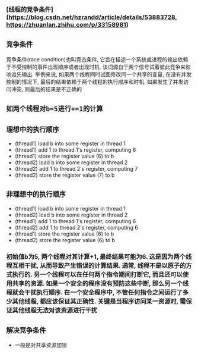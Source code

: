 ### [线程的竞争条件](https://blog.csdn.net/hzrandd/article/details/53883728, https://zhuanlan.zhihu.com/p/33158981)

## **`竞争条件`**
竞争条件(race condition)也叫竞态条件, 它旨在描述一个系统或进程的输出依赖于不受控制的事件出现顺序或者出现时机. 该词源自于两个信号试着彼此竞争来影响谁先输出. 举例来说, 如果两个线程同时试图修改同一个共享的变量, 在没有并发控制的情况下, 最后的结果依赖于两个线程的执行顺序和时机. 如果发生了并发访问冲突, 则最后的结果是不正确的

## **`如两个线程对b=5进行+=1的计算`**
## **`理想中的执行顺序`**
* (thread1) load b into some register in thread 1
* (thread1) add 1 to thread 1's register, computing 6
* (thread1) store the register value (6) to b
* (thread2) load b into some register in thread 2
* (thread2) add 1 to thread 2's register, computing 7
* (thread2) store the register value (7) to b
## **`非理想中的执行顺序`**
* (thread1) load b into some register in thread 1
* (thread2) load b into some register in thread 2
* (thread1) add 1 to thread 1's register, computing 6
* (thread2) add 1 to thread 2's register, computing 6
* (thread1) store the register value (6) to b
* (thread2) store the register value (6) to b
### 初始值b为5, 两个线程对其计算+1, 最终结果可能为6. 这是因为两个线程互相干扰, 从而导致产生错误的计算结果. 通常, 线程不是以原子的方式执行的. 另一个线程可以在任何两个指令期间打断它, 而且还可以使用共享的资源. 如果一个安全的程序没有预防这些中断, 那么另一个线程就会干扰执行顺序. 在一个安全程序中, 不管任何指令之间运行了多少其他线程, 都应该保证其正确性. 关键是当程序访问某一资源时, 需保证其他线程无法对该资源进行干扰

## **`解决竞争条件`**
* 一般是对共享资源加锁


